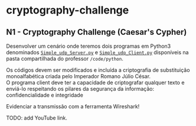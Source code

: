 # cryptography-challenge

## N1 - Cryptography Challenge (Caesar's Cypher)

Desenvolver um cenário onde teremos dois programas em Python3 
denominados [`Simple_udp_Server.py`](./udp/Simple_udpServer.py) e 
[`Simple_udp_Client.py`](./udp/Simple_udpClient.py) 
disponíveis na pasta compartilhada do professor `/code/python`.

Os códigos devem ser modificados e incluída a criptografia de 
substituição monoalfabética criada pelo Imperador Romano Júlio César.  
O programa client deve ter a capacidade de criptografar qualquer texto 
e enviá-lo respeitando os pilares da segurança da informação: 
confidencialidade e integridade

Evidenciar a transmissão com a ferramenta Wireshark!

TODO: add YouTube link.
